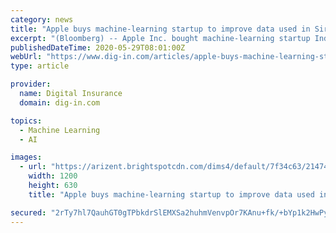 ```yaml
---
category: news
title: "Apple buys machine-learning startup to improve data used in Siri"
excerpt: "(Bloomberg) -- Apple Inc. bought machine-learning startup Inductiv Inc., adding to more than a dozen AI-related acquisitions by the technology giant in the past few years."
publishedDateTime: 2020-05-29T08:01:00Z
webUrl: "https://www.dig-in.com/articles/apple-buys-machine-learning-startup-to-improve-data-used-in-siri"
type: article

provider:
  name: Digital Insurance
  domain: dig-in.com

topics:
  - Machine Learning
  - AI

images:
  - url: "https://arizent.brightspotcdn.com/dims4/default/7f34c63/2147483647/strip/true/crop/2200x1155+0+79/resize/1200x630!/quality/90/?url=https%3A%2F%2Farizent.brightspotcdn.com%2Fea%2F9e%2Ffeebfa154bf6b71193b087e34dde%2F362300661.jpg"
    width: 1200
    height: 630
    title: "Apple buys machine-learning startup to improve data used in Siri"

secured: "2rTy7hl7QauhGT0gTPbkdrSlEMXSa2huhmVenvpOr7KAnu+fk/+bYp1k2HwPyY+325f/9d1pb+QoyMVIvL/BVkzMarC2Ur+IiLIbRgyNQd5VoKya/iCxsmF1pLpPWOJKE8avEdGORXfHrtEc+gnOvw1Borp3j8zZdQweWCPrxnauzBJQez7RyhVG5+nnCCmoSMm0f+/pguJhBXbmxYzWty3uOpEMIchiZdOkrsDnlNogVbH+XlsiVe5M9Y1ntZFf78IDqq8CbiOkNT1bClPUZ2LjDL6gDS3/I/LpwTZN0BzR7Fn1PH0e7Qz9dhuIwHjW;m91sT2Sj/Kpw+MDA/0wdXw=="
---
```


